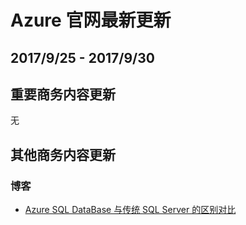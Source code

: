 <properties
	pageTitle="Azure 官网本周更新 | Azure"
    description="Azure 官网本周更新"
    services=""
    documentationCenter=""
    authors=""
    manager=""
    editor=""
    tags=""/>

<tags ms.service="weekly-updates" ms.date="" wacn.date="" wacn.lang="cn"/>

# Azure 官网最新更新
## 2017/9/25 - 2017/9/30

## 重要商务内容更新
无

## 其他商务内容更新
### 博客
<ul>
<li><a href="/blog/2017/09/26/AzureSQLDataBasevstraditionalSQLServer" id="weekly-updates-9-25_blog-AzureSQLDataBasevstraditionalSQLServer">Azure SQL DataBase 与传统 SQL Server 的区别对比</a></li>
</ul>
